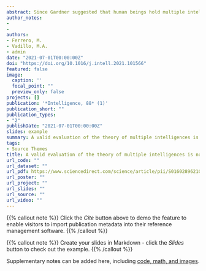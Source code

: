 ```yaml
---
abstract: Since Gardner suggested that human beings hold multiple intelligences, numerous teachers have adapted and incorporated the multiple intelligence theory (MIT) into their daily routine in the classroom. However, to date, the efficacy of MIT–inspired methodologies remains unclear. The focus of the present study was to perform a systematic review and a meta–analysis to assess the impact of these interventions on academic achievement through reading, maths, or science tests. The inclusion criteria for the review required that studies should estimate quantitatively the impact of an MIT–based intervention on the academic performance and that they followed a pre–post design with a control group. The final sample included 39 articles comprising data from 3009 pre-school to high school students, with diverse levels of achievement, from 14 different countries. The results showed that the studies had important methodological flaws, like small sample sizes or lack of active control groups; they also reported insufficient information about key elements, such as the tools employed to measure the outcomes or the specific activities performed during training, and revealed signs of publication or reporting biases that impeded a valid evaluation of the efficacy of MIT applied in the classroom. The educational implications of these results are discussed.
author_notes:
- 
- 
authors:
- Ferrero, M.
- Vadillo, M.A.
- admin
date: "2021-07-01T00:00:00Z"
doi: "https://doi.org/10.1016/j.intell.2021.101566"
featured: false
image:
  caption: '' 
  focal_point: ""
  preview_only: false
projects: []
publication: '*Intelligence, 88* (1)'
publication_short: ""
publication_types:
- "2"
publishDate: "2021-07-01T00:00:00Z"
slides: example
summary: A valid evaluation of the theory of multiple intelligences is not yet possible: problems of methodological quality for intervention studies.
tags:
- Source Themes
title: A valid evaluation of the theory of multiple intelligences is not yet possible: problems of methodological quality for intervention studies
url_code: ""
url_dataset: ""
url_pdf: https://www.sciencedirect.com/science/article/pii/S0160289621000507/pdfft?md5=a4856781e33504cc51cb9b0d0725ac8e&pid=1-s2.0-S0160289621000507-main.pdf
url_poster: ""
url_project: ""
url_slides: ""
url_source: ""
url_video: ""
---
```



{{% callout note %}}
Click the *Cite* button above to demo the feature to enable visitors to import publication metadata into their reference management software.
{{% /callout %}}

{{% callout note %}}
Create your slides in Markdown - click the *Slides* button to check out the example.
{{% /callout %}}

Supplementary notes can be added here, including [code, math, and images](https://wowchemy.com/docs/writing-markdown-latex/).
